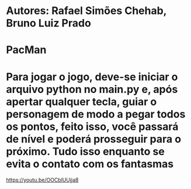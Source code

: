 # Autores: Rafael Simões Chehab, Bruno Luiz Prado
# PacMan
# Para jogar o jogo, deve-se iniciar o arquivo python no main.py e, após apertar qualquer tecla, guiar o personagem de modo a pegar todos os pontos, feito isso, você passará de nível e poderá prosseguir para o próximo. Tudo isso enquanto se evita o contato com os fantasmas

https://youtu.be/OOCblUUjja8
